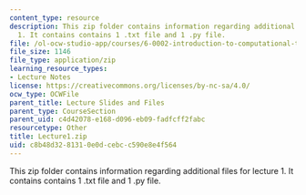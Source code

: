 ```yaml
---
content_type: resource
description: This zip folder contains information regarding additional files for lecture
  1. It contains contains 1 .txt file and 1 .py file.
file: /ol-ocw-studio-app/courses/6-0002-introduction-to-computational-thinking-and-data-science-fall-2016/c8b48d3281310e0dcebcc590e8e4f564_Lecture1.zip
file_size: 1146
file_type: application/zip
learning_resource_types:
- Lecture Notes
license: https://creativecommons.org/licenses/by-nc-sa/4.0/
ocw_type: OCWFile
parent_title: Lecture Slides and Files
parent_type: CourseSection
parent_uid: c4d42078-e168-d096-eb09-fadfcff2fabc
resourcetype: Other
title: Lecture1.zip
uid: c8b48d32-8131-0e0d-cebc-c590e8e4f564
---
```

This zip folder contains information regarding additional files for lecture 1. It contains contains 1 .txt file and 1 .py file.